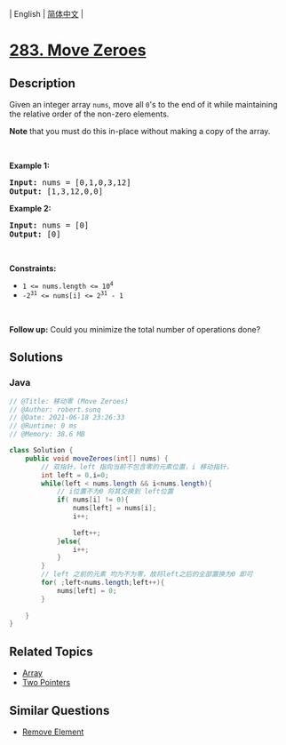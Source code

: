 
| English | [简体中文](README.md) |

# [283. Move Zeroes](https://leetcode.cn//problems/move-zeroes/)

## Description

<p>Given an integer array <code>nums</code>, move all <code>0</code>&#39;s to the end of it while maintaining the relative order of the non-zero elements.</p>

<p><strong>Note</strong> that you must do this in-place without making a copy of the array.</p>

<p>&nbsp;</p>
<p><strong class="example">Example 1:</strong></p>
<pre><strong>Input:</strong> nums = [0,1,0,3,12]
<strong>Output:</strong> [1,3,12,0,0]
</pre><p><strong class="example">Example 2:</strong></p>
<pre><strong>Input:</strong> nums = [0]
<strong>Output:</strong> [0]
</pre>
<p>&nbsp;</p>
<p><strong>Constraints:</strong></p>

<ul>
	<li><code>1 &lt;= nums.length &lt;= 10<sup>4</sup></code></li>
	<li><code>-2<sup>31</sup> &lt;= nums[i] &lt;= 2<sup>31</sup> - 1</code></li>
</ul>

<p>&nbsp;</p>
<strong>Follow up:</strong> Could you minimize the total number of operations done?

## Solutions


### Java

```Java
// @Title: 移动零 (Move Zeroes)
// @Author: robert.sunq
// @Date: 2021-06-18 23:26:33
// @Runtime: 0 ms
// @Memory: 38.6 MB

class Solution {
    public void moveZeroes(int[] nums) {
        // 双指针，left 指向当前不包含零的元素位置，i 移动指针，
        int left = 0,i=0;
        while(left < nums.length && i<nums.length){
            // i位置不为0 将其交换到 left位置
            if( nums[i] != 0){
                nums[left] = nums[i];
                i++;
                
                left++;
            }else{
                i++;
            }
        }
        // left 之前的元素 均为不为零，故将left之后的全部置换为0 即可
        for( ;left<nums.length;left++){
            nums[left] = 0;
        }
        
    }
}
```



## Related Topics

- [Array](https://leetcode.cn//tag/array)
- [Two Pointers](https://leetcode.cn//tag/two-pointers)

## Similar Questions

- [Remove Element](../remove-element/README_EN.md)
